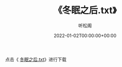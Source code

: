 ﻿---
title:  《冬眠之后.txt》
date:   2022-01-02T00:00:00+00:00
author: 听松阁
layout: post
permalink: /冬眠之后/
categories: 小说
tags: [小说]
---

点击《 [冬眠之后.txt](http://img.660000.xyz/bookstukust/book/bntxt/10/冬眠之后.txt)》进行下载